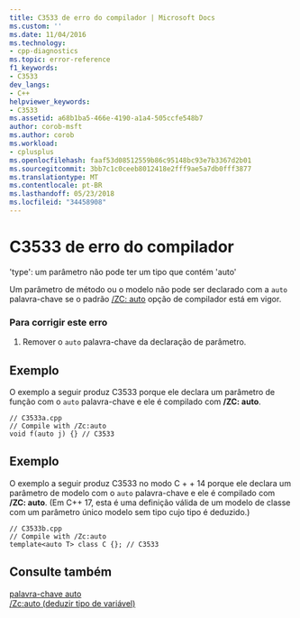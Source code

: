 ```yaml
---
title: C3533 de erro do compilador | Microsoft Docs
ms.custom: ''
ms.date: 11/04/2016
ms.technology:
- cpp-diagnostics
ms.topic: error-reference
f1_keywords:
- C3533
dev_langs:
- C++
helpviewer_keywords:
- C3533
ms.assetid: a68b1ba5-466e-4190-a1a4-505ccfe548b7
author: corob-msft
ms.author: corob
ms.workload:
- cplusplus
ms.openlocfilehash: faaf53d08512559b86c95148bc93e7b3367d2b01
ms.sourcegitcommit: 3bb7c1c0ceeb8012418e2fff9ae5a7db0fff3877
ms.translationtype: MT
ms.contentlocale: pt-BR
ms.lasthandoff: 05/23/2018
ms.locfileid: "34458908"
---
```

# <a name="compiler-error-c3533"></a>C3533 de erro do compilador
'type': um parâmetro não pode ter um tipo que contém 'auto'  
  
 Um parâmetro de método ou o modelo não pode ser declarado com a `auto` palavra-chave se o padrão [/ZC: auto](../../build/reference/zc-auto-deduce-variable-type.md) opção de compilador está em vigor.  
  
### <a name="to-correct-this-error"></a>Para corrigir este erro  
  
1.  Remover o `auto` palavra-chave da declaração de parâmetro.  
  
## <a name="example"></a>Exemplo  
 O exemplo a seguir produz C3533 porque ele declara um parâmetro de função com o `auto` palavra-chave e ele é compilado com **/ZC: auto**.  
  
```  
// C3533a.cpp  
// Compile with /Zc:auto  
void f(auto j) {} // C3533  
```  
  
## <a name="example"></a>Exemplo  
 O exemplo a seguir produz C3533 no modo C + + 14 porque ele declara um parâmetro de modelo com o `auto` palavra-chave e ele é compilado com **/ZC: auto**. (Em C++ 17, esta é uma definição válida de um modelo de classe com um parâmetro único modelo sem tipo cujo tipo é deduzido.)
  
```  
// C3533b.cpp  
// Compile with /Zc:auto  
template<auto T> class C {}; // C3533  
```  
  
## <a name="see-also"></a>Consulte também  
 [palavra-chave auto](../../cpp/auto-keyword.md)   
 [/Zc:auto (deduzir tipo de variável)](../../build/reference/zc-auto-deduce-variable-type.md)
